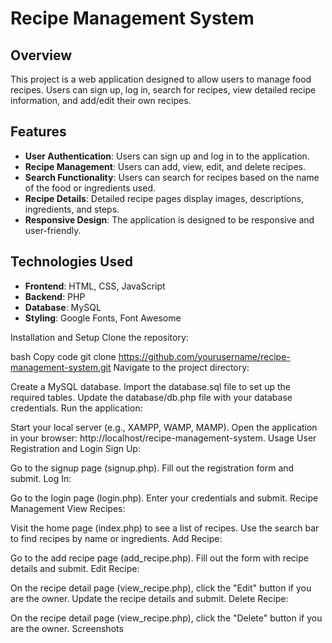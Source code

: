 # Recipe Management System

## Overview
This project is a web application designed to allow users to manage food recipes. Users can sign up, log in, search for recipes, view detailed recipe information, and add/edit their own recipes.

## Features
- **User Authentication**: Users can sign up and log in to the application.
- **Recipe Management**: Users can add, view, edit, and delete recipes.
- **Search Functionality**: Users can search for recipes based on the name of the food or ingredients used.
- **Recipe Details**: Detailed recipe pages display images, descriptions, ingredients, and steps.
- **Responsive Design**: The application is designed to be responsive and user-friendly.

## Technologies Used
- **Frontend**: HTML, CSS, JavaScript
- **Backend**: PHP
- **Database**: MySQL
- **Styling**: Google Fonts, Font Awesome


Installation and Setup
Clone the repository:

bash
Copy code
git clone https://github.com/yourusername/recipe-management-system.git
Navigate to the project directory:

Create a MySQL database.
Import the database.sql file to set up the required tables.
Update the database/db.php file with your database credentials.
Run the application:

Start your local server (e.g., XAMPP, WAMP, MAMP).
Open the application in your browser: http://localhost/recipe-management-system.
Usage
User Registration and Login
Sign Up:

Go to the signup page (signup.php).
Fill out the registration form and submit.
Log In:

Go to the login page (login.php).
Enter your credentials and submit.
Recipe Management
View Recipes:

Visit the home page (index.php) to see a list of recipes.
Use the search bar to find recipes by name or ingredients.
Add Recipe:

Go to the add recipe page (add_recipe.php).
Fill out the form with recipe details and submit.
Edit Recipe:

On the recipe detail page (view_recipe.php), click the "Edit" button if you are the owner.
Update the recipe details and submit.
Delete Recipe:

On the recipe detail page (view_recipe.php), click the "Delete" button if you are the owner.
Screenshots



